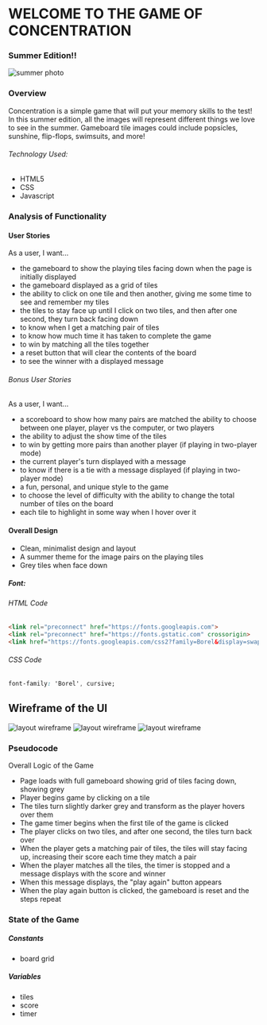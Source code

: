 # WELCOME TO THE GAME OF CONCENTRATION
### Summer Edition!!
![summer photo](https://i.imgur.com/MDDW9Mt.png)
### Overview
Concentration is a simple game that will put your memory skills to the test! In this summer edition, all the images will represent different things we love to see in the summer. Gameboard tile images could include popsicles, sunshine, flip-flops, swimsuits, and more!
###### Technology Used:
- HTML5
- CSS
- Javascript

### Analysis of Functionality
#### User Stories
As a user, I want...
- the gameboard to show the playing tiles facing down when the page is initially displayed
- the gameboard displayed as a grid of tiles
- the ability to click on one tile and then another, giving me some time to see and remember my tiles
- the tiles to stay face up until I click on two tiles, and then after one second, they turn back facing down
- to know when I get a matching pair of tiles
- to know how much time it has taken to complete the game
- to win by matching all the tiles together
- a reset button that will clear the contents of the board
- to see the winner with a displayed message

###### Bonus User Stories
As a user, I want...
- a scoreboard to show how many pairs are matched
the ability to choose between one player, player vs the computer, or two players
- the ability to adjust the show time of the tiles
- to win by getting more pairs than another player (if playing in two-player mode)
- the current player's turn displayed with a message
- to know if there is a tie with a message displayed (if playing in two-player mode)
- a fun, personal, and unique style to the game
- to choose the level of difficulty with the ability to change the total number of tiles on the board
- each tile to highlight in some way when I hover over it

#### Overall Design
- Clean, minimalist design and layout
- A summer theme for the image pairs on the playing tiles
- Grey tiles when face down

##### Font:
###### HTML Code
```html 
<link rel="preconnect" href="https://fonts.googleapis.com">
<link rel="preconnect" href="https://fonts.gstatic.com" crossorigin>
<link href="https://fonts.googleapis.com/css2?family=Borel&display=swap" rel="stylesheet">
```
###### CSS Code
```css
font-family: 'Borel', cursive;
```

## Wireframe of the UI

![layout wireframe](https://i.imgur.com/JOErIyd.png)
![layout wireframe](https://i.imgur.com/ZxDh74A.png)
![layout wireframe](https://i.imgur.com/ohwJPII.png)

### Pseudocode

Overall Logic of the Game
- Page loads with full gameboard showing grid of tiles facing down, showing grey
- Player begins game by clicking on a tile
- The tiles turn slightly darker grey and transform as the player hovers over them
- The game timer begins when the first tile of the game is clicked
- The player clicks on two tiles, and after one second, the tiles turn back over
- When the player gets a matching pair of tiles, the tiles will stay facing up, increasing their score each time they match a pair
- When the player matches all the tiles, the timer is stopped and a message displays with the score and winner
- When this message displays, the "play again" button appears
- When the play again button is clicked, the gameboard is reset and the steps repeat

### State of the Game
##### Constants
- board grid

##### Variables
- tiles
- score
- timer
